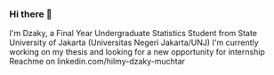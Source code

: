### Hi there 👋

I'm Dzaky, a Final Year Undergraduate Statistics Student from State University of Jakarta (Universitas Negeri Jakarta/UNJ)
I'm currently working on my thesis and looking for a new opportunity for internship
Reachme on linkedin.com/hilmy-dzaky-muchtar


<!--
**taraky25/taraky25** is a ✨ _special_ ✨ repository because its `README.md` (this file) appears on your GitHub profile.

Here are some ideas to get you started:

- 🔭 I’m currently working on ...
- 🌱 I’m currently learning ...
- 👯 I’m looking to collaborate on ...
- 🤔 I’m looking for help with ...
- 💬 Ask me about ...
- 📫 How to reach me: ...
- 😄 Pronouns: ...
- ⚡ Fun fact: ...
-->
